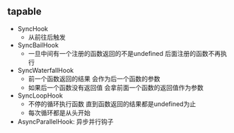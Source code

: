 ## tapable

- SyncHook
  - 从前往后触发
- SyncBailHook
  - 一旦中间有一个注册的函数返回的不是undefined 后面注册的函数不再执行
- SyncWaterfallHook
  - 前一个函数返回的结果 会作为后一个函数的参数
  - 如果后一个函数没有返回值 会拿前面一个函数的返回值作为参数
- SyncLoopHook
  - 不停的循环执行函数 直到函数返回的结果都是undefined为止
  - 每次循环都是从头开始
- AsyncParallelHook: 异步并行钩子
